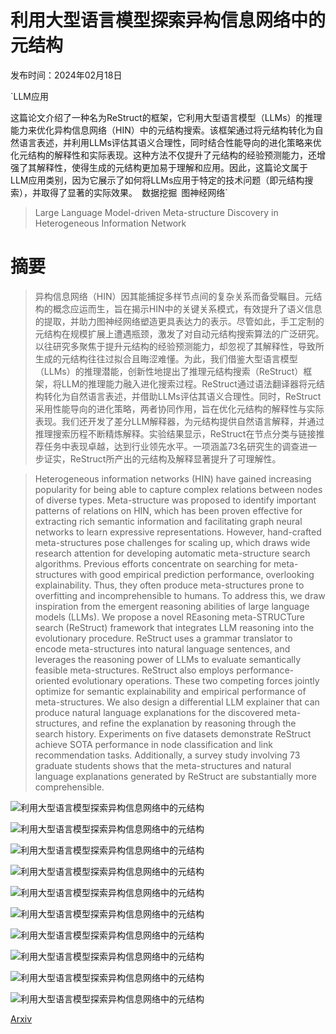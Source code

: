 # 利用大型语言模型探索异构信息网络中的元结构

发布时间：2024年02月18日

`LLM应用

这篇论文介绍了一种名为ReStruct的框架，它利用大型语言模型（LLMs）的推理能力来优化异构信息网络（HIN）中的元结构搜索。该框架通过将元结构转化为自然语言表述，并利用LLMs评估其语义合理性，同时结合性能导向的进化策略来优化元结构的解释性和实际表现。这种方法不仅提升了元结构的经验预测能力，还增强了其解释性，使得生成的元结构更加易于理解和应用。因此，这篇论文属于LLM应用类别，因为它展示了如何将LLMs应用于特定的技术问题（即元结构搜索），并取得了显著的实际效果。` `数据挖掘` `图神经网络`

> Large Language Model-driven Meta-structure Discovery in Heterogeneous Information Network

# 摘要

> 异构信息网络（HIN）因其能捕捉多样节点间的复杂关系而备受瞩目。元结构的概念应运而生，旨在揭示HIN中的关键关系模式，有效提升了语义信息的提取，并助力图神经网络塑造更具表达力的表示。尽管如此，手工定制的元结构在规模扩展上遭遇瓶颈，激发了对自动元结构搜索算法的广泛研究。以往研究多聚焦于提升元结构的经验预测能力，却忽视了其解释性，导致所生成的元结构往往过拟合且晦涩难懂。为此，我们借鉴大型语言模型（LLMs）的推理潜能，创新性地提出了推理元结构搜索（ReStruct）框架，将LLM的推理能力融入进化搜索过程。ReStruct通过语法翻译器将元结构转化为自然语言表述，并借助LLMs评估其语义合理性。同时，ReStruct采用性能导向的进化策略，两者协同作用，旨在优化元结构的解释性与实际表现。我们还开发了差分LLM解释器，为元结构提供自然语言解释，并通过推理搜索历程不断精炼解释。实验结果显示，ReStruct在节点分类与链接推荐任务中表现卓越，达到行业领先水平。一项涵盖73名研究生的调查进一步证实，ReStruct所产出的元结构及解释显著提升了可理解性。

> Heterogeneous information networks (HIN) have gained increasing popularity for being able to capture complex relations between nodes of diverse types. Meta-structure was proposed to identify important patterns of relations on HIN, which has been proven effective for extracting rich semantic information and facilitating graph neural networks to learn expressive representations. However, hand-crafted meta-structures pose challenges for scaling up, which draws wide research attention for developing automatic meta-structure search algorithms. Previous efforts concentrate on searching for meta-structures with good empirical prediction performance, overlooking explainability. Thus, they often produce meta-structures prone to overfitting and incomprehensible to humans. To address this, we draw inspiration from the emergent reasoning abilities of large language models (LLMs). We propose a novel REasoning meta-STRUCTure search (ReStruct) framework that integrates LLM reasoning into the evolutionary procedure. ReStruct uses a grammar translator to encode meta-structures into natural language sentences, and leverages the reasoning power of LLMs to evaluate semantically feasible meta-structures. ReStruct also employs performance-oriented evolutionary operations. These two competing forces jointly optimize for semantic explainability and empirical performance of meta-structures. We also design a differential LLM explainer that can produce natural language explanations for the discovered meta-structures, and refine the explanation by reasoning through the search history. Experiments on five datasets demonstrate ReStruct achieve SOTA performance in node classification and link recommendation tasks. Additionally, a survey study involving 73 graduate students shows that the meta-structures and natural language explanations generated by ReStruct are substantially more comprehensible.

![利用大型语言模型探索异构信息网络中的元结构](../../..//opt/data/Projects/HuggingArxiv/paper_images/2402.11518/framework_new.png)

![利用大型语言模型探索异构信息网络中的元结构](../../..//opt/data/Projects/HuggingArxiv/paper_images/2402.11518/grammar.png)

![利用大型语言模型探索异构信息网络中的元结构](../../..//opt/data/Projects/HuggingArxiv/paper_images/2402.11518/basic_operations.png)

![利用大型语言模型探索异构信息网络中的元结构](../../..//opt/data/Projects/HuggingArxiv/paper_images/2402.11518/llm_prompt.png)

![利用大型语言模型探索异构信息网络中的元结构](../../..//opt/data/Projects/HuggingArxiv/paper_images/2402.11518/discovered_structures.png)

![利用大型语言模型探索异构信息网络中的元结构](../../..//opt/data/Projects/HuggingArxiv/paper_images/2402.11518/questionnaire_result_1.png)

![利用大型语言模型探索异构信息网络中的元结构](../../..//opt/data/Projects/HuggingArxiv/paper_images/2402.11518/questionnaire_result_2.png)

![利用大型语言模型探索异构信息网络中的元结构](../../..//opt/data/Projects/HuggingArxiv/paper_images/2402.11518/ablation_max_perf_30gen.png)

![利用大型语言模型探索异构信息网络中的元结构](../../..//opt/data/Projects/HuggingArxiv/paper_images/2402.11518/appendix_dataset_1.png)

![利用大型语言模型探索异构信息网络中的元结构](../../..//opt/data/Projects/HuggingArxiv/paper_images/2402.11518/appendix_dataset_2.png)

[Arxiv](https://arxiv.org/abs/2402.11518)